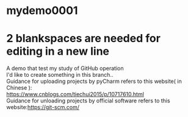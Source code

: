 # mydemo0001  
# 2 blankspaces are needed for editing in a new line  
A demo that test my study of GitHub operation  
I'd like to create something in this branch..  
Guidance for uploading projects by pyCharm refers to this website( in Chinese ):  
https://www.cnblogs.com/tiechui2015/p/10717610.html  
Guidance for unloading projects by official software refers to this website:https://git-scm.com/  
